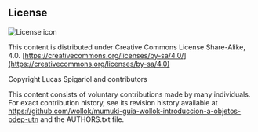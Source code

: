 ## License
![License icon](https://licensebuttons.net/l/by-sa/3.0/88x31.png)

This content is distributed under Creative Commons License Share-Alike, 4.0. [https://creativecommons.org/licenses/by-sa/4.0/](https://creativecommons.org/licenses/by-sa/4.0)

Copyright Lucas Spigariol and contributors

This content consists of voluntary contributions made by many
individuals. For exact contribution history, see its revision history
available at https://github.com/wollok/mumuki-guia-wollok-introduccion-a-objetos-pdep-utn and the AUTHORS.txt file.

